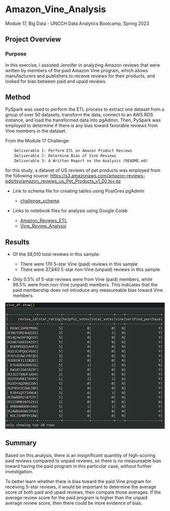 # Amazon_Vine_Analysis
Module 17, Big Data - UNCCH Data Analytics Bootcamp, Spring 2023

## Project Overview

### Purpose
In this exercise, I assisted Jennifer in analyzing Amazon reviews that were written by members of the paid Amazon Vine program, which allows manufacturers and publishers to receive reviews for their products, and looked for bias between paid and upaid reviews. 

## Method
PySpark was used to perform the ETL process to extract one dataset from a group of over 50 datasets, transform the data, connect to an AWS RDS instance, and load the transformed data into pgAdmin. Then, PySpark was employed to determine if there is any bias toward favorable reviews from Vine members in the dataset. 

From the Module 17 Challenge:
```
    Deliverable 1: Perform ETL on Amazon Product Reviews
    Deliverable 2: Determine Bias of Vine Reviews
    Deliverable 3: A Written Report on the Analysis (README.md)
```

for this study, a dataset of US reviews of pet products was employed from the following source: https://s3.amazonaws.com/amazon-reviews-pds/tsv/amazon_reviews_us_Pet_Products_v1_00.tsv.gz

- Link to schema file for creating tables using PostGres pgAdmin
    - [challenge_schema](challenge_schema.sql)

- Links to notebook files for analysis using Google Colab
    - [Amazon_Reviews_ETL](Amazon_Reviews_ETL.ipynb)
    - [Vine_Review_Analysis](Vine_Review_Analysis.ipynb)

## Results
- Of the 38,010 total reviews in this sample: 
    -  There were 170 5-star Vine (paid) reviews in this sample
    - There were 37,840 5-star non-Vine (unpaid) reviews in this sample

- Only 0.5% of 5-star reviews were from Vine (paid) members, while 99.5% were from non-Vine (unpaid) members. This indicates that the paid membership does not introduce any measureable bias toward Vine members. 

![vine_table](/vine_table.png)

## Summary 

Based on this analysis, there is an insignificant quantitiy of high-scoring paid reviews compared to unpaid reviews, so there is no measureable bias toward having the paid program in this particular case, without further investigation. 

To better learn whether there is bias toward the paid Vine program for receiving 5-star reviews, it would be important to determine the average score of both paid and upaid reviews, then compare those averages. If the average review score for the paid program is higher than the unpaid average review score, then there could be more evidence of bias. 

